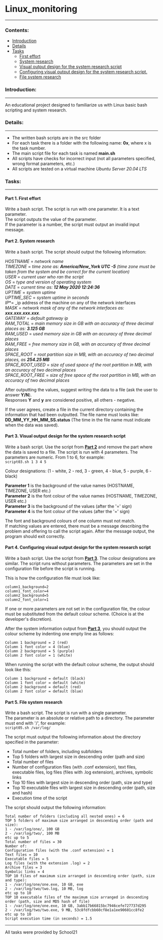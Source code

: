 # Linux_monitoring
---

### Contents:
* [Introduction](#Introduction)
* [Details](#Details)
* [Tasks](#Tasks)
	*   [First effort](#part-1-first-effort)  
    * [System research](#part-2-system-research)  
    * [Visual output design for the system research script](#part-3-visual-output-design-for-the-system-research-script)   
    * [Configuring visual output design for the system research script.](#part-4-configuring-visual-output-design-for-the-system-research-script)  
    * [File system research](#part-5-file-system-research)  


### Introduction:
---
An educational project designed to familiarize us with Linux basic bash scripting and system research.

### Details:
---
-   The written bash scripts are in the src folder
-   For each task there is a folder with the following name: **0x**, where x is the task number.
-   The main script file for each task is named **main.sh**
-   All scripts have checks for incorrect input (not all parameters specified, wrong format parameters, etc.)
-   All scripts are tested on a virtual machine _Ubuntu Server 20.04 LTS_

### Tasks:
---

#### Part 1. First effort

Write a bash script. The script is run with one parameter. It is a text parameter.  
The script outputs the value of the parameter.  
If the parameter is a number, the script must output an invalid input message.

#### Part 2. System research

Write a bash script. The script should output the following information:

*HOSTNAME* = _network name_  
*TIMEZONE* = _time zone as: **America/New_York UTC -5** (time zone must be taken from the system and be correct for the current location)_  
*USER* = _current user who ran the script_  
*OS* = _type and version of operating system_  
*DATE* = _current time as: **12 May 2020 12:24:36**_  
*UPTIME* = _system uptime_  
*UPTIME_SEC* = _system uptime in seconds_  
*IP**= _ip address of the machine on any of the network interfaces  
*MASK* = _network mask of any of the network interfaces as: **xxx.xxx.xxx.xxx**_.  
*GATEWAY* = _default gateway ip_  
*RAM_TOTAL* = _main memory size in GB with an accuracy of three decimal places as: **3.125 GB**_  
*RAM_USED* = _used memory size in GB with an accuracy of three decimal places_  
*RAM_FREE* = _free memory size in GB, with an accuracy of three decimal places_  
*SPACE_ROOT* = _root partition size in MB, with an accuracy of two decimal places, as **254.25 MB**_  
*SPACE_ROOT_USED* = _size of used space of the root partition in MB, with an accuracy of two decimal places_  
*SPACE_ROOT_FREE* = _size of free space of the root partition in MB, with an accuracy of two decimal places_

After outputting the values, suggest writing the data to a file (ask the user to answer **Y/N**).  
Responses **Y** and **y** are considered positive, all others - negative.

If the user agrees, create a file in the current directory containing the information that had been outputted.
The file name must looks like: **DD_MM_YY_HH_MM_SS.status** (The time in the file name must indicate when the data was saved).

#### Part 3. Visual output design for the system research script

Write a bash script. Use the script from [**Part 2**](#part-2-system-research) and remove the part where the data is saved to a file.  The script is run with 4 parameters. The parameters are numeric. From 1 to 6, for example:  
`script03.sh 1 3 4 5`

Colour designations: (1 - white, 2 - red, 3 - green, 4 - blue, 5 - purple, 6 - black)

**Parameter 1** is the background of the value names (HOSTNAME, TIMEZONE, USER etc.)  
**Parameter 2** is the font colour of the value names (HOSTNAME, TIMEZONE, USER etc.)  
**Parameter 3** is the background of the values (after the '=' sign)  
**Parameter 4** is the font colour of the values (after the '=' sign)

The font and background colours of one column must not match.  
If matching values are entered, there must be a message describing the problem and offering to call the script again.
After the message output, the program should exit correctly.

#### Part 4. Configuring visual output design for the system research script

Write a bash script. Use the script from [**Part 3**](#part-3-visual-output-design-for-the-system-research-script). The colour designations are similar. The script runs without parameters. The parameters are set in the configuration file before the script is running.

This is how the configuration file must look like:
```
column1_background=2
column1_font_color=4
column2_background=5
column2_font_color=1
```

If one or more parameters are not set in the configuration file, the colour must be substituted from the default colour scheme. (Choice is at the developer's discretion).


After the system information output from [**Part 3**](#part-3-visual-output-design-for-the-system-research-script), you should output the colour scheme by indenting one empty line as follows:
```
Column 1 background = 2 (red)
Column 1 font color = 4 (blue)
Column 2 background = 5 (purple)
Column 2 font color = 1 (white)
```

When running the script with the default colour scheme, the output should look like this:
```
Column 1 background = default (black)
Column 1 font color = default (white)
Column 2 background = default (red)
Column 2 font color = default (blue)
```

#### Part 5. File system research

Write a bash script. The script is run with a single parameter.  
The parameter is an absolute or relative path to a directory. The parameter must end with '/', for example:  
`script05.sh /var/log/`

The script must output the following information about the directory specified in the parameter:
- Total number of folders, including subfolders
- Top 5 folders with largest size in descending order (path and size)
- Total number of files
- Number of configuration files (with .conf extension), text files, executable files, log files (files with .log extension), archives, symbolic links
- Top 10 files with largest size in descending order (path, size and type)
- Top 10 executable files with largest size in descending order (path, size and hash)
- Execution time of the script

The script should output the following information:

```
Total number of folders (including all nested ones) = 6  
TOP 5 folders of maximum size arranged in descending order (path and size):  
1 - /var/log/one/, 100 GB  
2 - /var/log/two/, 100 MB  
etc up to 5
Total number of files = 30
Number of:  
Configuration files (with the .conf extension) = 1 
Text files = 10  
Executable files = 5
Log files (with the extension .log) = 2  
Archive files = 3  
Symbolic links = 4  
TOP 10 files of maximum size arranged in descending order (path, size and type):  
1 - /var/log/one/one.exe, 10 GB, exe  
2 - /var/log/two/two.log, 10 MB, log  
etc up to 10  
TOP 10 executable files of the maximum size arranged in descending order (path, size and MD5 hash of file)  
1 - /var/log/one/one.exe, 10 GB, 3abb17b66815bc7946cefe727737d295  
2 - /var/log/two/two.exe, 9 MB, 53c8fdfcbb60cf8e1a1ee90601cc8fe2  
etc up to 10  
Script execution time (in seconds) = 1.5
```

---
All tasks were provided by School21
